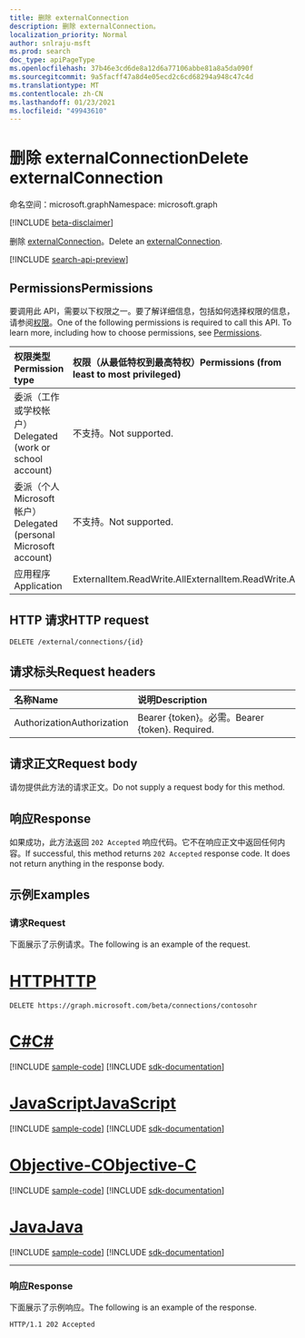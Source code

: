 ```yaml
---
title: 删除 externalConnection
description: 删除 externalConnection。
localization_priority: Normal
author: snlraju-msft
ms.prod: search
doc_type: apiPageType
ms.openlocfilehash: 37b46e3cd6de8a12d6a77106abbe81a8a5da090f
ms.sourcegitcommit: 9a5facff47a8d4e05ecd2c6cd68294a948c47c4d
ms.translationtype: MT
ms.contentlocale: zh-CN
ms.lasthandoff: 01/23/2021
ms.locfileid: "49943610"
---
```

# <a name="delete-externalconnection"></a><span data-ttu-id="def0a-103">删除 externalConnection</span><span class="sxs-lookup"><span data-stu-id="def0a-103">Delete externalConnection</span></span>

<span data-ttu-id="def0a-104">命名空间：microsoft.graph</span><span class="sxs-lookup"><span data-stu-id="def0a-104">Namespace: microsoft.graph</span></span>

[!INCLUDE [beta-disclaimer](../../includes/beta-disclaimer.md)]

<span data-ttu-id="def0a-105">删除 [externalConnection](../resources/externalconnection.md)。</span><span class="sxs-lookup"><span data-stu-id="def0a-105">Delete an [externalConnection](../resources/externalconnection.md).</span></span>

[!INCLUDE [search-api-preview](../../includes/search-api-preview-signup.md)]

## <a name="permissions"></a><span data-ttu-id="def0a-106">Permissions</span><span class="sxs-lookup"><span data-stu-id="def0a-106">Permissions</span></span>

<span data-ttu-id="def0a-p101">要调用此 API，需要以下权限之一。要了解详细信息，包括如何选择权限的信息，请参阅[权限](/graph/permissions-reference)。</span><span class="sxs-lookup"><span data-stu-id="def0a-p101">One of the following permissions is required to call this API. To learn more, including how to choose permissions, see [Permissions](/graph/permissions-reference).</span></span>

| <span data-ttu-id="def0a-109">权限类型</span><span class="sxs-lookup"><span data-stu-id="def0a-109">Permission type</span></span>                        | <span data-ttu-id="def0a-110">权限（从最低特权到最高特权）</span><span class="sxs-lookup"><span data-stu-id="def0a-110">Permissions (from least to most privileged)</span></span> |
|:---------------------------------------|:--------------------------------------------|
| <span data-ttu-id="def0a-111">委派（工作或学校帐户）</span><span class="sxs-lookup"><span data-stu-id="def0a-111">Delegated (work or school account)</span></span>     | <span data-ttu-id="def0a-112">不支持。</span><span class="sxs-lookup"><span data-stu-id="def0a-112">Not supported.</span></span> |
| <span data-ttu-id="def0a-113">委派（个人 Microsoft 帐户）</span><span class="sxs-lookup"><span data-stu-id="def0a-113">Delegated (personal Microsoft account)</span></span> | <span data-ttu-id="def0a-114">不支持。</span><span class="sxs-lookup"><span data-stu-id="def0a-114">Not supported.</span></span> |
| <span data-ttu-id="def0a-115">应用程序</span><span class="sxs-lookup"><span data-stu-id="def0a-115">Application</span></span>                            | <span data-ttu-id="def0a-116">ExternalItem.ReadWrite.All</span><span class="sxs-lookup"><span data-stu-id="def0a-116">ExternalItem.ReadWrite.All</span></span> |

## <a name="http-request"></a><span data-ttu-id="def0a-117">HTTP 请求</span><span class="sxs-lookup"><span data-stu-id="def0a-117">HTTP request</span></span>

<!-- { "blockType": "ignored" } -->

```http
DELETE /external/connections/{id}
```

## <a name="request-headers"></a><span data-ttu-id="def0a-118">请求标头</span><span class="sxs-lookup"><span data-stu-id="def0a-118">Request headers</span></span>

| <span data-ttu-id="def0a-119">名称</span><span class="sxs-lookup"><span data-stu-id="def0a-119">Name</span></span>          | <span data-ttu-id="def0a-120">说明</span><span class="sxs-lookup"><span data-stu-id="def0a-120">Description</span></span>               |
|:--------------|:--------------------------|
| <span data-ttu-id="def0a-121">Authorization</span><span class="sxs-lookup"><span data-stu-id="def0a-121">Authorization</span></span> | <span data-ttu-id="def0a-p102">Bearer {token}。必需。</span><span class="sxs-lookup"><span data-stu-id="def0a-p102">Bearer {token}. Required.</span></span> |

## <a name="request-body"></a><span data-ttu-id="def0a-124">请求正文</span><span class="sxs-lookup"><span data-stu-id="def0a-124">Request body</span></span>

<span data-ttu-id="def0a-125">请勿提供此方法的请求正文。</span><span class="sxs-lookup"><span data-stu-id="def0a-125">Do not supply a request body for this method.</span></span>

## <a name="response"></a><span data-ttu-id="def0a-126">响应</span><span class="sxs-lookup"><span data-stu-id="def0a-126">Response</span></span>

<span data-ttu-id="def0a-p103">如果成功，此方法返回 `202 Accepted` 响应代码。它不在响应正文中返回任何内容。</span><span class="sxs-lookup"><span data-stu-id="def0a-p103">If successful, this method returns `202 Accepted` response code. It does not return anything in the response body.</span></span>

## <a name="examples"></a><span data-ttu-id="def0a-129">示例</span><span class="sxs-lookup"><span data-stu-id="def0a-129">Examples</span></span>

### <a name="request"></a><span data-ttu-id="def0a-130">请求</span><span class="sxs-lookup"><span data-stu-id="def0a-130">Request</span></span>

<span data-ttu-id="def0a-131">下面展示了示例请求。</span><span class="sxs-lookup"><span data-stu-id="def0a-131">The following is an example of the request.</span></span>

# <a name="http"></a>[<span data-ttu-id="def0a-132">HTTP</span><span class="sxs-lookup"><span data-stu-id="def0a-132">HTTP</span></span>](#tab/http)
<!-- {
  "blockType": "request",
  "name": "delete_connection"
}-->

```http
DELETE https://graph.microsoft.com/beta/connections/contosohr
```
# <a name="c"></a>[<span data-ttu-id="def0a-133">C#</span><span class="sxs-lookup"><span data-stu-id="def0a-133">C#</span></span>](#tab/csharp)
[!INCLUDE [sample-code](../includes/snippets/csharp/delete-connection-csharp-snippets.md)]
[!INCLUDE [sdk-documentation](../includes/snippets/snippets-sdk-documentation-link.md)]

# <a name="javascript"></a>[<span data-ttu-id="def0a-134">JavaScript</span><span class="sxs-lookup"><span data-stu-id="def0a-134">JavaScript</span></span>](#tab/javascript)
[!INCLUDE [sample-code](../includes/snippets/javascript/delete-connection-javascript-snippets.md)]
[!INCLUDE [sdk-documentation](../includes/snippets/snippets-sdk-documentation-link.md)]

# <a name="objective-c"></a>[<span data-ttu-id="def0a-135">Objective-C</span><span class="sxs-lookup"><span data-stu-id="def0a-135">Objective-C</span></span>](#tab/objc)
[!INCLUDE [sample-code](../includes/snippets/objc/delete-connection-objc-snippets.md)]
[!INCLUDE [sdk-documentation](../includes/snippets/snippets-sdk-documentation-link.md)]

# <a name="java"></a>[<span data-ttu-id="def0a-136">Java</span><span class="sxs-lookup"><span data-stu-id="def0a-136">Java</span></span>](#tab/java)
[!INCLUDE [sample-code](../includes/snippets/java/delete-connection-java-snippets.md)]
[!INCLUDE [sdk-documentation](../includes/snippets/snippets-sdk-documentation-link.md)]

---


<!-- markdownlint-disable MD024 -->
### <a name="response"></a><span data-ttu-id="def0a-137">响应</span><span class="sxs-lookup"><span data-stu-id="def0a-137">Response</span></span>
<!-- markdownlint-enable MD024 -->

<span data-ttu-id="def0a-138">下面展示了示例响应。</span><span class="sxs-lookup"><span data-stu-id="def0a-138">The following is an example of the response.</span></span>

<!-- {
  "blockType": "response",
  "truncated": true
} -->

```http
HTTP/1.1 202 Accepted
```

<!-- uuid: 16cd6b66-4b1a-43a1-adaf-3a886856ed98
2019-02-04 14:57:30 UTC -->
<!-- {
  "type": "#page.annotation",
  "description": "Delete externalConnection",
  "keywords": "",
  "section": "documentation",
  "tocPath": ""
}-->


